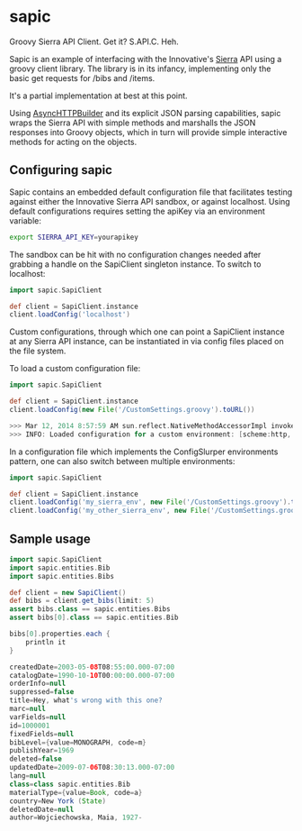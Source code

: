 sapic
=====

Groovy Sierra API Client. Get it? S.API.C. Heh.

Sapic is an example of interfacing with the Innovative's [Sierra](http://sierra.iii.com/) API using a groovy client library. The library is in its infancy, implementing only the basic get requests for /bibs and /items.

It's a partial implementation at best at this point.

Using [AsyncHTTPBuilder](http://groovy.codehaus.org/modules/http-builder/doc/async.html) and its explicit JSON parsing capabilities, sapic wraps the Sierra API with simple methods and marshalls the JSON responses into Groovy objects, which in turn will provide simple interactive methods for acting on the objects.

Configuring sapic
-----------------

Sapic contains an embedded default configuration file that facilitates testing against either the Innovative Sierra API sandbox, or against localhost. Using default configurations requires setting the apiKey via an environment variable:
```bash
export SIERRA_API_KEY=yourapikey
```
The sandbox can be hit with no configuration changes needed after grabbing a handle on the SapiClient singleton instance. To switch to localhost:
```groovy
import sapic.SapiClient

def client = SapiClient.instance
client.loadConfig('localhost')
```

Custom configurations, through which one can point a SapiClient instance at any Sierra API instance, can be instantiated in via config files placed on the file system.

To load a custom configuration file:
```groovy
import sapic.SapiClient

def client = SapiClient.instance
client.loadConfig(new File('/CustomSettings.groovy').toURL())

>>> Mar 12, 2014 8:57:59 AM sun.reflect.NativeMethodAccessorImpl invoke0
>>> INFO: Loaded configuration for a custom environment: [scheme:http, host:http://super-sierra-install.com, port:80, rootPath:/iii/sierra-api, version:v42, key:sekrit]
```

In a configuration file which implements the ConfigSlurper environments pattern, one can also switch between multiple environments:
```groovy
import sapic.SapiClient

def client = SapiClient.instance
client.loadConfig('my_sierra_env', new File('/CustomSettings.groovy').toURL())
client.loadConfig('my_other_sierra_env', new File('/CustomSettings.groovy').toURL())
```

Sample usage
------------

```groovy
import sapic.SapiClient
import sapic.entities.Bib
import sapic.entities.Bibs

def client = new SapiClient()
def bibs = client.get_bibs(limit: 5)
assert bibs.class == sapic.entities.Bibs
assert bibs[0].class == sapic.entities.Bib

bibs[0].properties.each {
    println it
}

createdDate=2003-05-08T08:55:00.000-07:00
catalogDate=1990-10-10T00:00:00.000-07:00
orderInfo=null
suppressed=false
title=Hey, what's wrong with this one?
marc=null
varFields=null
id=1000001
fixedFields=null
bibLevel={value=MONOGRAPH, code=m}
publishYear=1969
deleted=false
updatedDate=2009-07-06T08:30:13.000-07:00
lang=null
class=class sapic.entities.Bib
materialType={value=Book, code=a}
country=New York (State)
deletedDate=null
author=Wojciechowska, Maia, 1927-
```
